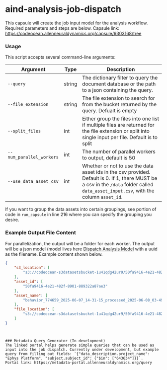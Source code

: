 # aind-analysis-job-dispatch

This capsule will create the job input model for the analysis workflow. Required parameters and steps are below. Capsule link: https://codeocean.allenneuraldynamics.org/capsule/9303168/tree

### Usage
This script accepts several command-line arguments:

| Argument               | Type    | Description                                                                                                                                             |
|------------------------|---------|---------------------------------------------------------------------------------------------------------------------------------------------------------|
| `--query`  | string | The dictionary filter to query the document database or the path to a json containing the query.
| `--file_extension`      | string  | The file extension to search for from the bucket returned by the query. Defualt is empty                                                                                                             |
| `--split_files`   | int  | Either group the files into one list if multiple files are returned for the file extension or split into single input per file. Default is to split
| `--num_parallel_workers`    | int  |  The number of parallel workers to output, default is 50
| `--use_data_asset_csv`  | int | Whether or not to use the data asset ids in the csv provided. Default is 0. If 1, there MUST be a csv in the `/data` folder called `data_asset_input.csv`, with the column `asset_id`.


If you want to group the data assets into certain groupings, see portion of code in `run_capsule` in line 216 where you can specify the grouping you desire.

### Example Output File Content

For parallelization, the output will be a folder for each worker. The output will be a json model (model lives here [Dispatch Analysis Model](https://github.com/AllenNeuralDynamics/aind-analysis-results/blob/main/src/aind_analysis_results/analysis_dispatch_model.py) with a uuid as the filename. Example content shown below.

```json
{
    "s3_location": [
        "s3://codeocean-s3datasetsbucket-1u41qdg42ur9/50fa9416-4e21-482f-8901-889322a87ae3"
    ],
    "asset_id": [
        "50fa9416-4e21-482f-8901-889322a87ae3"
    ],
    "asset_name": [
        "behavior_774659_2025-06-07_14-31-15_processed_2025-06-08_03-49-49"
    ],
    "file_location": [
        "s3://codeocean-s3datasetsbucket-1u41qdg42ur9/50fa9416-4e21-482f-8901-889322a87ae3/nwb/behavior_774659_2025-06-07_14-31-15.nwb"
    ]
}
```

```


### Metadata Query Generator (In development)
The linked portal helps generate simple queries that can be used as input into the job dispatch. Currently under development, but example query from filling out fields: `{"data_description.project_name": "Ephys Platform", "subject.subject_id": {"$in": ["643634"]}}`.
Portal link: https://metadata-portal.allenneuraldynamics.org/query


